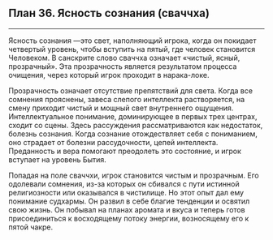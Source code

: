 ## План 36. Ясность сознания (сваччха)


---
Ясность сознания —это свет, наполняющий игрока, когда он покидает четвертый уровень, чтобы вступить на пятый, где человек становится Человеком. В санскрите слово сваччха означает «чистый, ясный, прозрачный». Эта прозрачность является результатом процесса очищения, через который игрок проходит в нарака-локе. 

Прозрачность означает отсутствие препятствий для света. Когда все сомнения прояснены, завеса слепого интеллекта растворяется, на смену приходит чистый и мощный свет внутреннего ощущения. Интеллектуальное понимание, доминирующее в первых трех центрах, сходит со сцены. Здесь рассуждения рассматриваются как недостаток, болезнь сознания. Когда сознание отождествляет себя с пониманием, оно страдает от болезни рассудочности, цепей интеллекта. Преданность и вера помогают преодолеть это состояние, и игрок вступает на уровень Бытия. 

Попадая на поле сваччхи, игрок становится чистым и прозрачным. Его одолевали сомнения, из-за которых он сбивался с пути истинной религиозности или оказывался в чистилище. Но этот опыт дал ему понимание судхармы. Он развил в себе благие тенденции и освятил свою жизнь. Он побывал на планах аромата и вкуса и теперь готов присоединиться к восходящему потоку энергии, возносящему его к пятой чакре.
